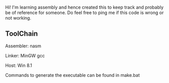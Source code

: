 Hi! I'm learning assembly and hence created this to keep track and probably be of reference for someone. Do feel free to ping me if this code is wrong or not working.


## ToolChain

Assembler: nasm

Linker: MinGW gcc

Host: Win 8.1

Commands to generate the executable can be found in make.bat
